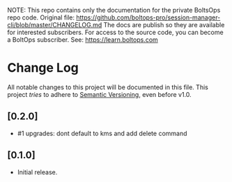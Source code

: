 <!-- note marker start -->
NOTE: This repo contains only the documentation for the private BoltsOps repo code.
Original file: https://github.com/boltops-pro/session-manager-cli/blob/master/CHANGELOG.md
The docs are publish so they are available for interested subscribers.
For access to the source code, you can become a BoltOps subscriber.
See: https://learn.boltops.com

<!-- note marker end -->

# Change Log

All notable changes to this project will be documented in this file.
This project *tries* to adhere to [Semantic Versioning](http://semver.org/), even before v1.0.

## [0.2.0]
- #1 upgrades: dont default to kms and add delete command

## [0.1.0]
- Initial release.
